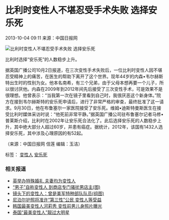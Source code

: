 # 比利时变性人不堪忍受手术失败 选择安乐死

2013-10-04 09:11 来源：中国日报网

![比利时变性人不堪忍受手术失败 选择安乐死](../../img/attachement/jpg/site1/20131004/eca86bd9ddc713b8553113.jpg)

比利时选择“安乐死”的人数稳步上升。

据英国广播公司10月2日报道，在三次变性手术失败后，一位比利时变性人因不堪忍受精神上的痛苦，在医生的帮助下离开了这个世界。现年44岁的内森•韦尔赫斯特出生时的性别为女。他本名南希，有三个兄弟，由于父母本想再要一个儿子，所以很讨厌他。内森在2009年到2012年间先后接受了三次变性手术，可是效果不是很理想。他曾表示：“当我第一次在镜子里看到自己时，我很厌恶这个新身体。”院方在接到韦尔赫斯特的安乐死申请后，进行了非常严格的审查，最终批准了这一请求。9月30日，他在布鲁塞尔一家医院接受了安乐死。维姆•迪斯特曼斯医生在接受比利时媒体采访时说：“他死前非常平静。”据英国广播公司驻布鲁塞尔记者马修•普莱斯介绍，比利时在2002年让安乐死合法化了。此后选择安乐死的人数稳步上升，其中绝大部分人超过60岁，并患有癌症。据统计，2012年，该国有1432人选择安乐死，其中涉及心理原因的有52起。

（来源：中国日报网 信莲 编辑：玉洁）

标签： [变性人](http://search.chinadaily.com.cn/searchcn.jsp?searchText=%E5%8F%98%E6%80%A7%E4%BA%BA) [安乐死](http://search.chinadaily.com.cn/searchcn.jsp?searchText=%E5%AE%89%E4%B9%90%E6%AD%BB)

### 相关报道

- [英举办特殊婚礼 夫妻均为变性人](http://www.chinadaily.com.cn/dfpd/2013-09/19/content_16981063.htm)
- [“男子”自称变性人 到商店专门骚扰男店主(图)](http://cnews.chinadaily.com.cn/2013-08/01/content_16862507.htm)
- [镜头下的变性人：曾是美军特种部队队员(组图)](http://yimin.chinadaily.com.cn/2013-05/27/content_16535057.htm)
- [尼泊尔护照将准许“第三性”公民 变性人等受益](../../2013-06/12/content_16611873.htm)
- [韩国最美变性人河莉秀 变性前男儿身照片曝光](http://www.chinadaily.com.cn/dfpd/2013-04/11/content_16393674.htm)
- [泰国“最美变性人”靓过大明星](http://www.chinadaily.com.cn/dfpd/2013-02/07/content_16212919.htm)